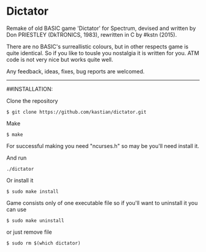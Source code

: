 # Dictator

Remake of old BASIC game 'Dictator' for Spectrum, devised and written
by Don PRIESTLEY (DkTRONICS, 1983), rewritten in C by #kstn (2015).

There are no BASIC's surreallistic colours, but in other respects game
is quite identical. So if you like to tousle you nostalgia it is
written for you. ATM code is not very nice but works quite well.

Any feedback, ideas, fixes, bug reports are welcomed.

------------------------------------------------------------------------

##INSTALLATION:

Clone the repository

`$ git clone https://github.com/kastian/dictator.git`

Make

`$ make`

For successful making you need "ncurses.h" so may be you'll need
install it.

And run

`./dictator`

Or install it

`$ sudo make install`


Game consists only of one executable file so if you'll want to
uninstall it you can use

`$ sudo make uninstall`

or just remove file

`$ sudo rm $(which dictator)`
